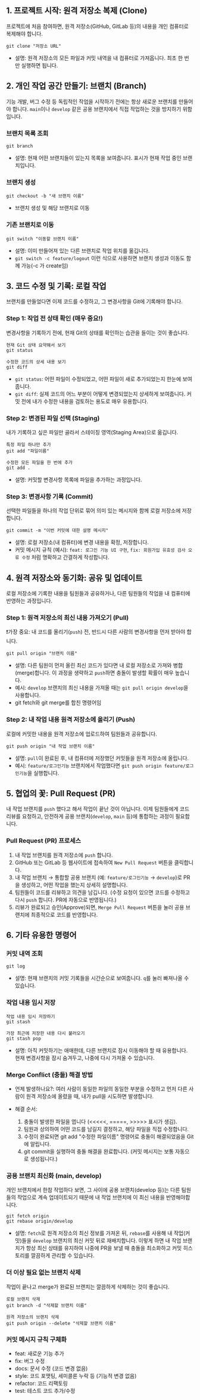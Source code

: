 ## 1. 프로젝트 시작: 원격 저장소 복제 (Clone)

프로젝트에 처음 참여하면, 원격 저장소(GitHub, GitLab 등)의 내용을 개인 컴퓨터로 복제해야 합니다.

`git clone "저장소 URL"`

- 설명: 원격 저장소의 모든 파일과 커밋 내역을 내 컴퓨터로 가져옵니다. 최초 한 번만 실행하면 됩니다.

## 2. 개인 작업 공간 만들기: 브랜치 (Branch)

기능 개발, 버그 수정 등 독립적인 작업을 시작하기 전에는 항상 새로운 브랜치를 만들어야 합니다. `main`이나 `develop` 같은 공용 브랜치에서 직접 작업하는 것을 방지하기 위함입니다.

### 브랜치 목록 조회

`git branch`

- 설명: 현재 어떤 브랜치들이 있는지 목록을 보여줍니다.  표시가 현재 작업 중인 브랜치입니다.

### 브랜치 생성

`git checkout -b "새 브랜치 이름"`

- 브랜치 생성 및 해당 브랜치로 이동

### 기존 브랜치로 이동

`git switch "이동할 브랜치 이름"`

- 설명: 이미 만들어져 있는 다른 브랜치로 작업 위치를 옮깁니다.
- `git switch -c feature/logout` 이런 식으로 사용하면 브랜치 생성과 이동도 함께 가능(-c 가 create임)

## 3. 코드 수정 및 기록: 로컬 작업

브랜치를 만들었다면 이제 코드를 수정하고, 그 변경사항을 Git에 기록해야 합니다.

### Step 1: 작업 전 상태 확인 (매우 중요!)

변경사항을 기록하기 전에, 현재 Git의 상태를 확인하는 습관을 들이는 것이 좋습니다.

```
현재 Git 상태 요약해서 보기
git status

수정한 코드의 상세 내용 보기
git diff
```

- `git status`: 어떤 파일이 수정되었고, 어떤 파일이 새로 추가되었는지 한눈에 보여줍니다.
- `git diff`: 실제 코드의 어느 부분이 어떻게 변경되었는지 상세하게 보여줍니다. 커밋 전에 내가 수정한 내용을 검토하는 용도로 매우 유용합니다.

### Step 2: 변경된 파일 선택 (Staging)

내가 기록하고 싶은 파일만 골라서 스테이징 영역(Staging Area)으로 옮깁니다.

```
특정 파일 하나만 추가
git add "파일이름"

수정한 모든 파일을 한 번에 추가
git add .
```

- 설명: 커밋할 변경사항 목록에 파일을 추가하는 과정입니다.

### Step 3: 변경사항 기록 (Commit)

선택한 파일들을 하나의 작업 단위로 묶어 의미 있는 메시지와 함께 로컬 저장소에 저장합니다.

`git commit -m "이번 커밋에 대한 설명 메시지"`

- 설명: 로컬 저장소(내 컴퓨터)에 변경 내용을 확정, 저장합니다.
- 커밋 메시지 규칙 (예시): `feat: 로그인 기능 UI 구현`, `fix: 회원가입 유효성 검사 오류 수정` 처럼 명확하고 간결하게 작성합니다.

## 4. 원격 저장소와 동기화: 공유 및 업데이트

로컬 저장소에 기록한 내용을 팀원들과 공유하거나, 다른 팀원들의 작업을 내 컴퓨터에 반영하는 과정입니다.

### Step 1: 원격 저장소의 최신 내용 가져오기 (Pull)

❗가장 중요: 내 코드를 올리기(`push`) 전, 반드시 다른 사람의 변경사항을 먼저 받아야 합니다.

`git pull origin "브랜치 이름"`

- 설명: 다른 팀원이 먼저 올린 최신 코드가 있다면 내 로컬 저장소로 가져와 병합(merge)합니다. 이 과정을 생략하고 `push`하면 충돌이 발생할 확률이 매우 높습니다.
- 예시: `develop` 브랜치의 최신 내용을 가져올 때는 `git pull origin develop`을 사용합니다.
- git fetch와 git merge를 합친 명령어임

### Step 2: 내 작업 내용 원격 저장소에 올리기 (Push)

로컬에 커밋한 내용을 원격 저장소에 업로드하여 팀원들과 공유합니다.

`git push origin "내 작업 브랜치 이름"`

- 설명: `pull`이 완료된 후, 내 컴퓨터에 저장했던 커밋들을 원격 저장소에 올립니다.
- 예시: `feature/로그인기능` 브랜치에서 작업했다면 `git push origin feature/로그인기능`을 실행합니다.

## 5. 협업의 꽃: Pull Request (PR)

내 작업 브랜치를 `push` 했다고 해서 작업이 끝난 것이 아닙니다. 이제 팀원들에게 코드 리뷰를 요청하고, 안전하게 공용 브랜치(`develop`, `main` 등)에 통합하는 과정이 필요합니다.

### Pull Request (PR) 프로세스

1. 내 작업 브랜치를 원격 저장소에 `push` 합니다.
2. GitHub 또는 GitLab 등 웹사이트에 접속하여 `New Pull Request` 버튼을 클릭합니다.
3. 내 작업 브랜치 → 통합할 공용 브랜치 (예: `feature/로그인기능` → `develop`)로 PR을 생성하고, 어떤 작업을 했는지 상세히 설명합니다.
4. 팀원들이 코드를 리뷰하고 의견을 남깁니다. (수정 요청이 있으면 코드를 수정하고 다시 `push` 합니다. PR에 자동으로 반영됩니다.)
5. 리뷰가 완료되고 승인(Approve)되면, `Merge Pull Request` 버튼을 눌러 공용 브랜치에 최종적으로 코드를 반영합니다.

## 6. 기타 유용한 명령어

### 커밋 내역 조회

`git log`

- 설명: 현재 브랜치의 커밋 기록들을 시간순으로 보여줍니다. `q`를 눌러 빠져나올 수 있습니다.

### 작업 내용 임시 저장
```
작업 내용 임시 저장하기
git stash

가장 최근에 저장한 내용 다시 불러오기
git stash pop
```
- 설명: 아직 커밋하기는 애매한데, 다른 브랜치로 잠시 이동해야 할 때 유용합니다. 현재 변경사항을 잠시 숨겨두고, 나중에 다시 가져올 수 있습니다.

### Merge Conflict (충돌) 해결 방법

- 언제 발생하나요?: 여러 사람이 동일한 파일의 동일한 부분을 수정하고 먼저 다른 사람이 원격 저장소에 올렸을 때, 내가 pull을 시도하면 발생합니다.

- 해결 순서:
    1. 충돌이 발생한 파일을 엽니다 (<<<<<, =====, >>>>> 표시가 생김).
    2. 팀원과 상의하여 어떤 코드를 남길지 결정하고, 해당 파일을 직접 수정합니다.
    3. 수정이 완료되면 git add "수정한 파일이름" 명령어로 충돌이 해결되었음을 Git에 알립니다.
    4. git commit을 실행하여 충돌 해결을 완료합니다. (커밋 메시지는 보통 자동으로 생성됩니다.)

### 공용 브랜치 최신화 (main, develop)
개인 브랜치에서 한참 작업하다 보면, 그 사이에 공용 브랜치(develop 등)는 다른 팀원들의 작업으로 계속 업데이트되기 때문에 내 작업 브랜치에 이 최신 내용을 반영해야합니다.
```
git fetch origin 
git rebase origin/develop
```

- 설명: `fetch`로 원격 저장소의 최신 정보를 가져온 뒤, `rebase`를 사용해 내 작업(커밋)들을 `develop` 브랜치의 최신 커밋 뒤로 재배치합니다. 이렇게 하면 내 작업 브랜치가 항상 최신 상태를 유지하여 나중에 PR을 보낼 때 충돌을 최소화하고 커밋 히스토리를 깔끔하게 관리할 수 있습니다.

### 더 이상 필요 없는 브랜치 삭제
작업이 끝나고 merge가 완료된 브랜치는 깔끔하게 삭제하는 것이 좋습니다.

```
로컬 브랜치 삭제
git branch -d "삭제할 브랜치 이름"

원격 저장소의 브랜치 삭제
git push origin --delete "삭제할 브랜치 이름"
```

### 커밋 메시지 규칙 구체화
- feat: 새로운 기능 추가
- fix: 버그 수정
- docs: 문서 수정 (코드 변경 없음)
- style: 코드 포맷팅, 세미콜론 누락 등 (기능적 변경 없음)
- refactor: 코드 리팩토링
- test: 테스트 코드 추가/수정